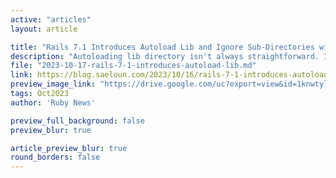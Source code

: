 ```yaml
---
active: "articles"
layout: article

title: "Rails 7.1 Introduces Autoload Lib and Ignore Sub-Directories with config.autoload_lib(ignore:) Method"
description: "Autoloading lib directory isn't always straightforward. In this blog post, we'll delve into the autoloading of the lib directory using config.autoload_lib(ignore:)."
file: "2023-10-17-rails-7-1-introduces-autoload-lib.md"
link: https://blog.saeloun.com/2023/10/16/rails-7-1-introduces-autoload-lib/
preview_image_link: "https://drive.google.com/uc?export=view&id=1knwtylsZfpwXP-IC1CwzKTsbHCA9Mxnr"
tags: Oct2023
author: 'Ruby News'

preview_full_background: false
preview_blur: true

article_preview_blur: true
round_borders: false
---
```

